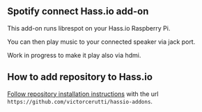 Spotify connect Hass.io add-on
--------------------------

This add-on runs librespot on your Hass.io Raspberry Pi.

You can then play music to your connected speaker via jack port.

Work in progress to make it play also via hdmi.

## How to add repository to Hass.io

[Follow repository installation instructions](https://home-assistant.io/hassio/installing_third_party_addons/) with the url `https://github.com/victorcerutti/hassio-addons`.
